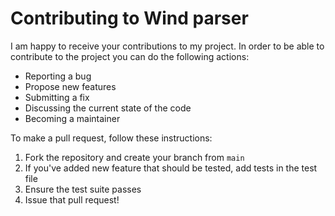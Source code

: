 # Contributing to Wind parser

I am happy to receive your contributions to my project. In order to be able to contribute to the project you can do the following actions:
- Reporting a bug
- Propose new features
- Submitting a fix
- Discussing the current state of the code
- Becoming a maintainer


To make a pull request, follow these instructions:
    
1. Fork the repository and create your branch from `main`
2. If you've added new feature that should be tested, add tests in the test file
3. Ensure the test suite passes
4. Issue that pull request!



